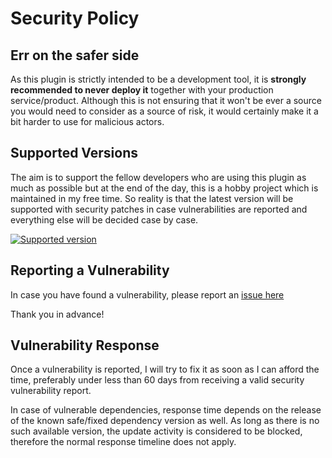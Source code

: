 # Security Policy

## Err on the safer side

As this plugin is strictly intended to be a development tool, it is **strongly
recommended to never deploy it** together with your production service/product.
Although this is not ensuring that it won't be ever a source you would need to 
consider as a source of risk, it would certainly make it a bit harder to use for
malicious actors.

## Supported Versions

The aim is to support the fellow developers who are using this plugin as much as
possible but at the end of the day, this is a hobby project which is maintained in
my free time. So reality is that the latest version will be supported with security
patches in case vulnerabilities are reported and everything else will be decided
case by case.

[![Supported version](https://img.shields.io/github/v/tag/nagyesta/run-dash-license-tool-gradle-plugin?color=green&logo=git&label=Supported%20version&sort=semver)](https://img.shields.io/github/v/tag/nagyesta/run-dash-license-tool-gradle-plugin?color=green&logo=git&label=Supported%20version&sort=semver)

## Reporting a Vulnerability

In case you have found a vulnerability, please report an [issue here](https://github.com/nagyesta/run-dash-license-tool-gradle-plugin/issues)

Thank you in advance!

## Vulnerability Response

Once a vulnerability is reported, I will try to fix it as soon as I can afford
the time, preferably under less than 60 days from receiving a valid security 
vulnerability report.

In case of vulnerable dependencies, response time depends on the release of the
known safe/fixed dependency version as well. As long as there is no such 
available version, the update activity is considered to be blocked, therefore 
the normal response timeline does not apply.
